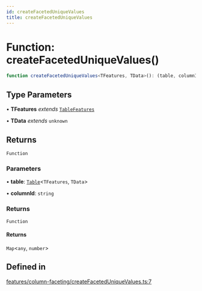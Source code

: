 ```yaml
---
id: createFacetedUniqueValues
title: createFacetedUniqueValues
---
```


# Function: createFacetedUniqueValues()

```ts
function createFacetedUniqueValues<TFeatures, TData>(): (table, columnId) => () => Map<any, number>
```

## Type Parameters

• **TFeatures** *extends* [`TableFeatures`](../interfaces/tablefeatures.md)

• **TData** *extends* `unknown`

## Returns

`Function`

### Parameters

• **table**: [`Table`](../type-aliases/table.md)\<`TFeatures`, `TData`\>

• **columnId**: `string`

### Returns

`Function`

#### Returns

`Map`\<`any`, `number`\>

## Defined in

[features/column-faceting/createFacetedUniqueValues.ts:7](https://github.com/TanStack/table/blob/b1e6b79157b0debc7222660572b06c8b857f4605/packages/table-core/src/features/column-faceting/createFacetedUniqueValues.ts#L7)
